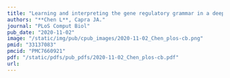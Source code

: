 ```yaml
---
title: "Learning and interpreting the gene regulatory grammar in a deep learning framework"
authors: "**Chen L**, Capra JA."
journal: "PLoS Comput Biol"
pub_date: "2020-11-02"
image: "/static/img/pub/cpub_images/2020-11-02_Chen_plos-cb.png"
pmid: "33137083"
pmcid: "PMC7660921"
pdf: "/static/pdfs/pub_pdfs/2020-11-02_Chen_plos-cb.pdf"
url: 
---
```

